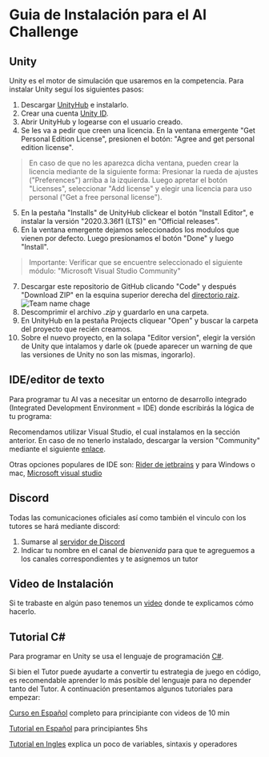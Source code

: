 # Guia de Instalación para el AI Challenge


## Unity
Unity es el motor de simulación que usaremos en la competencia. Para instalar Unity seguí los siguientes pasos:

1. Descargar [UnityHub](https://unity3d.com/get-unity/download) e instalarlo.
2. Crear una cuenta [Unity ID](https://id.unity.com/account/new).
3. Abrir UnityHub y logearse con el usuario creado.
4. Se les va a pedir que creen una licencia. En la ventana emergente "Get Personal Edition License", presionen el botón: "Agree and get personal edition license".
 > En caso de que no les aparezca dicha ventana, pueden crear la licencia mediante de la siguiente forma:
Presionar la rueda de ajustes ("Preferences") arriba a la izquierda. Luego apretar el botón "Licenses", seleccionar "Add license" y elegir una licencia para uso personal ("Get a free personal license").
5. En la pestaña "Installs" de UnityHub clickear el botón "Install Editor", e instalar la versión "2020.3.36f1 (LTS)" en "Official releases". 
6. En la ventana emergente dejamos seleccionados los modulos que vienen por defecto. Luego presionamos el botón "Done" y luego "Install".
> Importante: Verificar que se encuentre seleccionado el siguiente módulo: "Microsoft Visual Studio Community"
7. Descargar este repositorio de GitHub clicando "Code" y después "Download ZIP" en la esquina superior derecha del [directorio raiz]().   
![Team name chage](ReadmeResources/descargar.gif)
8. Descomprimir el archivo *.zip* y guardarlo en una carpeta.
9. En UnityHub en la pestaña Projects cliquear "Open" y buscar la carpeta del proyecto que recién creamos.
10. Sobre el nuevo proyecto, en la solapa "Editor version", elegir la versión de Unity que intalamos y darle ok (puede aparecer un warning de que las versiones de Unity no son las mismas, ingorarlo).
   
## IDE/editor de texto
Para programar tu AI vas a necesitar un entorno de desarrollo integrado (Integrated Development Environment = IDE) donde escribirás la lógica de tu programa:

Recomendamos utilizar Visual Studio, el cual instalamos en la sección anterior. En caso de no tenerlo instalado, descargar la version "Community" mediante el siguiente [enlace](https://visualstudio.microsoft.com/es/).

Otras opciones populares de IDE son: [Rider de jetbrains](https://www.jetbrains.com/es-es/rider/) y para Windows o mac, [Microsoft visual studio](https://visualstudio.microsoft.com/es/) 

## Discord
Todas las comunicaciones oficiales así como también el vinculo con los tutores se hará mediante discord:

1.  Sumarse al [servidor de Discord](https://discord.gg/Hx3jBwsYua)
2.  Indicar tu nombre en el canal de *bienvenida* para que te agreguemos a los canales correspondientes y te asignemos un tutor

## Video de Instalación

Si te trabaste en algún paso tenemos un [video](https://youtu.be/bGUSJax_osQ) donde te explicamos cómo hacerlo.

## Tutorial C#

Para programar en Unity se usa el lenguaje de programación [C#](https://es.wikipedia.org/wiki/C_Sharp).

Si bien el Tutor puede ayudarte a convertir tu estrategia de juego en código, es recomendable aprender lo más posible del lenguaje para no depender tanto del Tutor. A continuación presentamos algunos tutoriales para empezar:

[Curso en Español](https://youtube.com/playlist?list=PLAzlSdU-KYwULKOjG-OxSZ2WCXiz05Ikz) completo para principiante con videos de 10 min 

[Tutorial en Español](https://youtu.be/6W2wYwHQNT4) para principiantes 5hs

[Tutorial en Ingles](https://youtu.be/gfkTfcpWqAY?t=1125) explica un poco de variables, sintaxis y operadores
